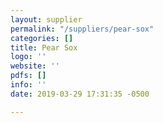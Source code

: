 ```yaml
---
layout: supplier
permalink: "/suppliers/pear-sox"
categories: []
title: Pear Sox
logo: ''
website: ''
pdfs: []
info: ''
date: 2019-03-29 17:31:35 -0500

---
```

